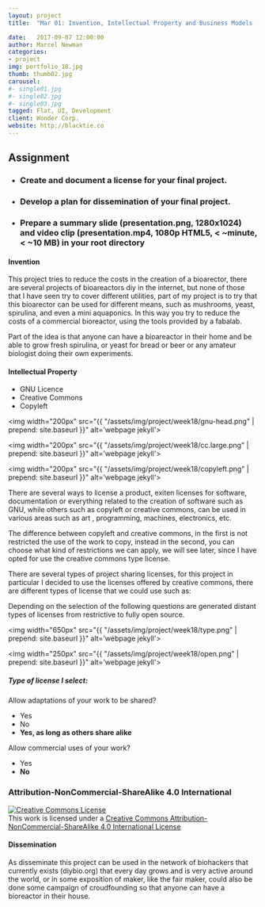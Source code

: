 ```yaml
---
layout: project
title:  "Mar 01: Invention, Intellectual Property and Business Models [18]"

date:   2017-09-07 12:00:00
author: Marcel Newman
categories:
- project
img: portfolio_18.jpg
thumb: thumb02.jpg
carousel:
#- single01.jpg
#- single02.jpg
#- single03.jpg
tagged: Flat, UI, Development
client: Wonder Corp.
website: http://blacktie.co
---
```



<h2>Assignment</h2>
<ul><li>
<h3>Create and document a license for your final project. </h3></li>
<li>
<h3>Develop a plan for dissemination of your final project. </h3></li>
<li>
<h3>Prepare a summary slide (presentation.png, 1280x1024) and video clip (presentation.mp4, 1080p HTML5, < ~minute, < ~10 MB) in your root directory</h3></li>
</ul>

<h4>Invention</h4>
<p>This project tries to reduce the costs in the creation of a bioarector, there are several projects of bioareactors diy in the internet, but none of those that I have seen try to cover different utilities, part of my project is to try that this bioarector can be used for different means, such as mushrooms, yeast, spirulina, and even a mini aquaponics. In this way you try to reduce the costs of a commercial bioreactor, using the tools provided by a fabalab.</p>

<p>Part of the idea is that anyone can have a bioareactor in their home and be able to grow fresh spirulina, or yeast for bread or beer or any amateur biologist doing their own experiments.</p>


<h4>Intellectual Property</h4>

<ul>
<li>GNU Licence</li>
<li>Creative Commons</li>
<li>Copyleft</li>
</ul>

<div class="col-xs-10 col-xs-offset-2 ">

<img width="200px" src="{{ "/assets/img/project/week18/gnu-head.png" | prepend: site.baseurl }}" alt='webpage jekyll'>

<img width="200px" src="{{ "/assets/img/project/week18/cc.large.png" | prepend: site.baseurl }}" alt='webpage jekyll'>

<img width="200px" src="{{ "/assets/img/project/week18/copyleft.png" | prepend: site.baseurl }}" alt='webpage jekyll'>
</div>

<p>There are several ways to license a product, exiten licenses for software, documentation or everything related to the creation of software such as GNU, while others such as copyleft or creative commons, can be used in various areas such as art , programming, machines, electronics, etc.</p>
<p>The difference between copyleft and creative commons, in the first is not restricted the use of the work to copy, instead in the second, you can choose what kind of restrictions we can apply, we will see later, since I have opted for use the creative commons type license.</p>


<p>There are several types of project sharing licenses, for this project in particular I decided to use the licenses offered by creative commons, there are different types of license that we could use such as: </p>



<p>Depending on the selection of the following questions are generated distant types of licenses from restrictive to fully open source.</p>

<div class="col-xs-12 ">

<img width="650px" src="{{ "/assets/img/project/week18/type.png" | prepend: site.baseurl }}" alt='webpage jekyll'>

<img width="250px" src="{{ "/assets/img/project/week18/open.png" | prepend: site.baseurl }}" alt='webpage jekyll'>

</div>
<h5>Type of license I select:</h5>


<p>Allow adaptations of your work to be shared?</p>

<ul>
<li>Yes</li>
<li>No</li>
<li><strong>Yes, as long as others share alike</strong> </li>
</ul>

<p>Allow commercial uses of your work?</p>
<ul>
<li>Yes</li>
<li><strong>No</strong></li>
</ul>

<h3>Attribution-NonCommercial-ShareAlike 4.0 International</h3>



<a rel="license" href="http://creativecommons.org/licenses/by-nc-sa/4.0/"><img alt="Creative Commons License" style="border-width:0" src="https://i.creativecommons.org/l/by-nc-sa/4.0/88x31.png" /></a><br />This work is licensed under a <a rel="license" href="http://creativecommons.org/licenses/by-nc-sa/4.0/">Creative Commons Attribution-NonCommercial-ShareAlike 4.0 International License</a>

<h4>Dissemination</h4>

<p>As disseminate this project can be used in the network of biohackers that currently exists (diybio.org) that every day grows and is very active around the world, or in some exposition of maker, like the fair maker, could also be done some campaign of croudfounding so that anyone can have a bioreactor in their house.</p>